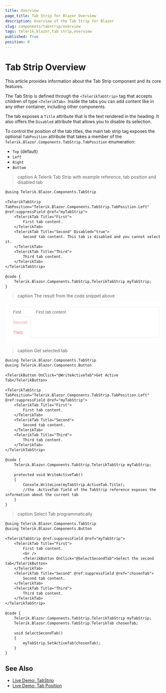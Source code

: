 ```yaml
---
title: Overview
page_title: Tab Strip for Blazor Overview
description: Overview of the Tab Strip for Blazor
slug: components/tabstrip/overview
tags: telerik,blazor,tab strip,overview
published: True
position: 0
---
```


# Tab Strip Overview

This article provides information about the Tab Strip component and its core features.

The Tab Strip is defined through the `<TelerikTabStrip>` tag that accepts children of type `<TelerikTab>`. Inside the tabs you can add content like in any other container, including other components.

The tab exposes a `Title` attribute that is the text rendered in the heading. It also offers the `Disabled` attribute that allows you to disable its selection.

To control the position of the tab titles, the main tab strip tag exposes the optional `TabPosition` attribute that takes a member of the `Telerik.Blazor.Components.TabStrip.TabPosition` enumeration:

* `Top` (default)
* `Left`
* `Right`
* `Bottom`

>caption A Telerik Tab Strip with example reference, tab position and disabled tab

````CSHTML
@using Telerik.Blazor.Components.TabStrip

<TelerikTabStrip TabPosition="Telerik.Blazor.Components.TabStrip.TabPosition.Left" @ref:suppressField @ref="myTabStrip">
	<TelerikTab Title="First">
		First tab content.
	</TelerikTab>
	<TelerikTab Title="Second" Disabled="true">
		Second tab content. This tab is disabled and you cannot select it.
	</TelerikTab>
	<TelerikTab Title="Third">
		Third tab content.
	</TelerikTab>
</TelerikTabStrip>

@code {
	Telerik.Blazor.Components.TabStrip.TelerikTabStrip myTabStrip;
}
````

>caption The result from the code snippet above

![](images/tabstrip-left.png)

>caption Get selected tab

````CSHTML
@using Telerik.Blazor.Components.TabStrip
@using Telerik.Blazor.Components.Button

<TelerikButton OnClick="@WriteActiveTab">Get Active Tab</TelerikButton>

<TelerikTabStrip TabPosition="Telerik.Blazor.Components.TabStrip.TabPosition.Left" @ref:suppressField @ref="myTabStrip">
	<TelerikTab Title="First">
		First tab content.
	</TelerikTab>
	<TelerikTab Title="Second">
		Second tab content.
	</TelerikTab>
	<TelerikTab Title="Third">
		Third tab content.
	</TelerikTab>
</TelerikTabStrip>

@code {
	Telerik.Blazor.Components.TabStrip.TelerikTabStrip myTabStrip;

	protected void WriteActiveTab()
	{
		Console.WriteLine(myTabStrip.ActiveTab.Title);
		//the .ActiveTab field of the TabStrip reference exposes the information about the current tab
	}
}
````

>caption Select Tab programmatically

````CSHTML
@using Telerik.Blazor.Components.TabStrip
@using Telerik.Blazor.Components.Button

<TelerikTabStrip @ref:suppressField @ref="myTabStrip">
	<TelerikTab Title="First">
		First tab content.
		<br />
		<TelerikButton OnClick="@SelectSecondTab">Select the second tab</TelerikButton>
	</TelerikTab>
	<TelerikTab Title="Second" @ref:suppressField @ref="chosenTab">
		Second tab content.
	</TelerikTab>
	<TelerikTab Title="Third">
		Third tab content.
	</TelerikTab>
</TelerikTabStrip>

@code {
	Telerik.Blazor.Components.TabStrip.TelerikTabStrip myTabStrip;
	Telerik.Blazor.Components.TabStrip.TelerikTab chosenTab;

	void SelectSecondTab()
	{
		myTabStrip.SetActiveTab(chosenTab);
	}
}
````

## See Also

  * [Live Demo: TabStrip](https://demos.telerik.com/blazor-ui/tabstrip/index)
  * [Live Demo: Tab Position](https://demos.telerik.com/blazor-ui/tabstrip/tabposition)
